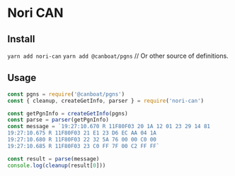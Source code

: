 # Nori CAN

## Install
`yarn add nori-can`
`yarn add @canboat/pgns` // Or other source of definitions.

## Usage

```javascript
const pgns = require('@canboat/pgns')
const { cleanup, createGetInfo, parser } = require('nori-can')

const getPgnInfo = createGetInfo(pgns)
const parse = parser(getPgnInfo)
const message = `19:27:10.670 R 11F80F03 20 1A 12 01 23 29 14 81
19:27:10.675 R 11F80F03 21 E1 23 D6 EC AA 04 1A
19:27:10.680 R 11F80F03 22 32 5A 76 00 00 C0 00
19:27:10.685 R 11F80F03 23 C0 FF 7F 00 C2 FF FF`

const result = parse(message)
console.log(cleanup(result[0]))
```
